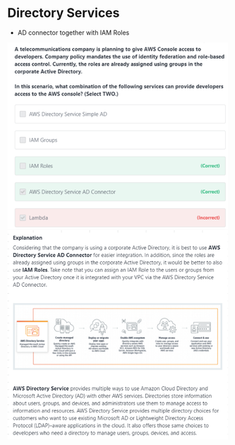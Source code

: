# Directory Services
- AD connector together with IAM Roles
<img src="images/8.png" width=500>

<img src="images/9.png" width=500>
